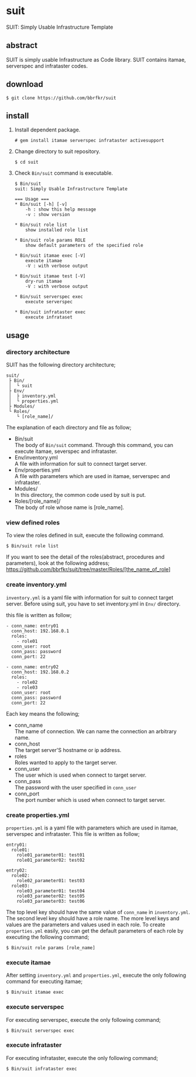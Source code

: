 # suit 
SUIT: Simply Usable Infrastructure Template

## abstract
SUIT is simply usable Infrastructure as Code library. SUIT contains itamae, serverspec and infrataster codes.

## download  
    
```
$ git clone https://github.com/bbrfkr/suit
```

## install
1. Install dependent package.  

    ```
    # gem install itamae serverspec infrataster activesupport
    ```
2. Change directory to suit repository.  

    ```
    $ cd suit
    ```
3. Check `Bin/suit` command is executable.  
    ```
    $ Bin/suit
    suit: Simply Usable Infrastructure Template 
    
    === Usage === 
    * Bin/suit [-h] [-v]
        -h : show this help message
        -v : show version

    * Bin/suit role list
        show installed role list

    * Bin/suit role params ROLE
        show default parameters of the specified role

    * Bin/suit itamae exec [-V]
        execute itamae
        -V : with verbose output

    * Bin/suit itamae test [-V]
        dry-run itamae
        -V : with verbose output

    * Bin/suit serverspec exec
        execute serverspec

    * Bin/suit infrataster exec
        execute infrataset
    ```

## usage

### directory architecture
SUIT has the following directory architecture;
```
suit/
 ├ Bin/
 │  └ suit
 ├ Env/
 │  ├ inventory.yml
 │  └ properties.yml
 ├ Modules/
 └ Roles/
    └ [role_name]/
```
The explanation of each directory and file as follow;
* Bin/suit  
The body of `Bin/suit` command. Through this command, you can execute itamae, severspec and infrataster.
* Env/inventory.yml  
A file with information for suit to connect target server.
* Env/properties.yml  
A file with parameters which are used in itamae, serverspec and infrataster.
* Modules/  
In this directory, the common code used by suit is put.
* Roles/[role_name]/  
The body of role whose name is [role_name].

### view defined roles
To view the roles defined in suit, execute the following command.
```
$ Bin/suit role list
```
If you want to see the detail of the roles(abstract, procedures and parameters), look at the following address;  
https://github.com/bbrfkr/suit/tree/master/Roles/[the_name_of_role]

### create inventory.yml
`inventory.yml` is a yaml file with information for suit to connect target server. Before using suit, you have to set inventory.yml in `Env/` directory.

this file is written as follow;

```
- conn_name: entry01
  conn_host: 192.168.0.1
  roles:
    - role01
  conn_user: root
  conn_pass: password
  conn_port: 22
 
- conn_name: entry02
  conn_host: 192.168.0.2
  roles:
    - role02
    - role03
  conn_user: root
  conn_pass: password
  conn_port: 22
```
Each key means the following;
* conn_name  
The name of connection. We can name the connection an arbitrary name.
* conn_host  
The target server'S hostname or ip address.
* roles  
Roles wanted to apply to the target server.
* conn_user  
The user which is used when connect to target server.
* conn_pass  
The password with the user specified in `conn_user`
* conn_port  
The port number which is used when connect to target server.

### create properties.yml
`properties.yml` is a yaml file with parameters which are used in itamae, serverspec and infrataster. This file is written as follow;
```
entry01:
  role01:
    role01_parameter01: test01
    role01_parameter02: test02    

entry02:
  role02:
    role02_parameter01: test03
  role03:
    role03_parameter01: test04
    role03_parameter02: test05
    role03_parameter03: test06
```
The top level key should have the same value of `conn_name` in `inventory.yml`. The second level key should have a role name. The more level keys and values are the parameters and values used in each role. To create `properties.yml` easily, you can get the default parameters of each role by executing the following command;
```
$ Bin/suit role params [role_name]
```

### execute itamae
After setting `inventory.yml` and `properties.yml`, execute the only following command for executing itamae;
```
$ Bin/suit itamae exec
```

### execute serverspec
For executing serverspec, execute the only following command;
```
$ Bin/suit serverspec exec
```

### execute infrataster
For executing infrataster, execute the only following command;
```
$ Bin/suit infrataster exec
```
